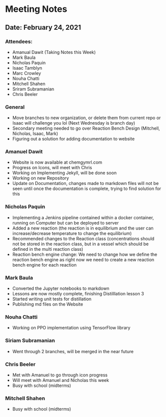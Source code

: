 # Meeting Notes

## Date: February 24, 2021

### Attendees:

* Amanual Dawit (Taking Notes this Week)
* Mark Baula
* Nicholas Paquin 
* Isaac Tamblyn
* Marc Crowley
* Nouha Chatti
* Mitchell Shahen
* Sriram Subramanian
* Chris Beeler

### General

* Move branches to new organization, or delete them from current repo or Isaac will challenge you lol (Next Wednesday is branch day)
* Secondary meeting needed to go over Reaction Bench Design (Mitchell, Nicholas, Isaac, Mark)
* Figuring out a solution for adding documentation to website

### Amanuel Dawit

* Website is now available at chemgymrl.com
* Progress on Icons, will meet with Chris 
* Working on Implementing Jekyll, will be done soon
* Working on new Repository
* Update on Documentation, changes made to markdown files will not be seen until once the documentation is complete, trying to find solution for this

### Nicholas Paquin

* Implementing a Jenkins pipeline contained within a docker container, running on Computer but can be deployed to server
* Added a new reaction (the reaction is in equilibrium and the user can increase/decrease temperature to change the equilibrium)
* Recommended changes to the Reaction class (concentrations should not be stored in the reaction class, but in a vessel which should be defined in the multi reaction class)
* Reaction bench engine change: We need to change how we define the reaction bench engine as right now we need to create a new reaction bench engine for each reaction

### Mark Baula

* Converted the Jupyter notebooks to markdown
* Lessons are now mostly complete, finishing Distilllation lesson 3 
* Started writing unit tests for distillation
* Publishing md files on the Website

### Nouha Chatti

* Working on PPO implementation using TensorFlow library

### Siriam Subramanian

* Went through 2 branches, will be merged in the near future

### Chris Beeler

* Met with Amanuel to go through icon progress
* Will meet with Amanuel and Nicholas this week
* Busy with school (midterms)

### Mitchell Shahen

* Busy with school (midterms) 
